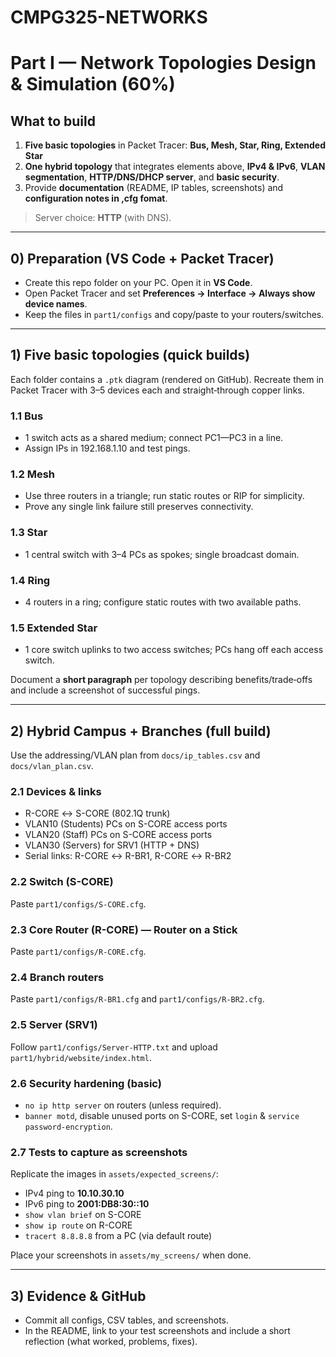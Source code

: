 # CMPG325-NETWORKS
# Part I — Network Topologies Design & Simulation (60%)

## What to build
1. **Five basic topologies** in Packet Tracer: **Bus, Mesh, Star, Ring, Extended Star**  
2. **One hybrid topology** that integrates elements above, **IPv4 & IPv6**, **VLAN segmentation**, **HTTP/DNS/DHCP server**, and **basic security**.
3. Provide **documentation** (README, IP tables, screenshots) and **configuration notes in ,cfg fomat**.
> Server choice: **HTTP** (with DNS).

---

## 0) Preparation (VS Code + Packet Tracer)
- Create this repo folder on your PC. Open it in **VS Code**.
- Open Packet Tracer and set **Preferences → Interface → Always show device names**.
- Keep the files in `part1/configs` and copy/paste to your routers/switches.

---

## 1) Five basic topologies (quick builds)
Each folder contains a `.ptk` diagram (rendered on GitHub). Recreate them in Packet Tracer with 3–5 devices each and straight‑through copper links.

### 1.1 Bus
- 1 switch acts as a shared medium; connect PC1—PC3 in a line.
- Assign IPs in 192.168.1.10 and test pings.

### 1.2 Mesh
- Use three routers in a triangle; run static routes or RIP for simplicity.
- Prove any single link failure still preserves connectivity.

### 1.3 Star
- 1 central switch with 3–4 PCs as spokes; single broadcast domain.

### 1.4 Ring
- 4 routers in a ring; configure static routes with two available paths.

### 1.5 Extended Star
- 1 core switch uplinks to two access switches; PCs hang off each access switch.

Document a **short paragraph** per topology describing benefits/trade‑offs and include a screenshot of successful pings.

---

## 2) Hybrid Campus + Branches (full build)
Use the addressing/VLAN plan from `docs/ip_tables.csv` and `docs/vlan_plan.csv`.

### 2.1 Devices & links
- R-CORE ↔ S-CORE (802.1Q trunk)
- VLAN10 (Students) PCs on S-CORE access ports
- VLAN20 (Staff) PCs on S-CORE access ports
- VLAN30 (Servers) for SRV1 (HTTP + DNS)
- Serial links: R-CORE ↔ R-BR1, R-CORE ↔ R-BR2

### 2.2 Switch (S-CORE)
Paste `part1/configs/S-CORE.cfg`.

### 2.3 Core Router (R-CORE) — Router on a Stick
Paste `part1/configs/R-CORE.cfg`.

### 2.4 Branch routers
Paste `part1/configs/R-BR1.cfg` and `part1/configs/R-BR2.cfg`.

### 2.5 Server (SRV1)
Follow `part1/configs/Server-HTTP.txt` and upload `part1/hybrid/website/index.html`.

### 2.6 Security hardening (basic)
- `no ip http server` on routers (unless required).
- `banner motd`, disable unused ports on S-CORE, set `login` & `service password-encryption`.

### 2.7 Tests to capture as screenshots
Replicate the images in `assets/expected_screens/`:
- IPv4 ping to **10.10.30.10**
- IPv6 ping to **2001:DB8:30::10**
- `show vlan brief` on S-CORE
- `show ip route` on R-CORE
- `tracert 8.8.8.8` from a PC (via default route)

Place your screenshots in `assets/my_screens/` when done.

---

## 3) Evidence & GitHub
- Commit all configs, CSV tables, and screenshots.
- In the README, link to your test screenshots and include a short reflection (what worked, problems, fixes).
